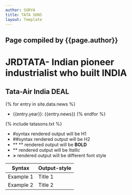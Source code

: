 ```yaml
---
author: SURYA
title: TATA SONS
layout: Template
---
```


## Page compiled by {{page.author}}

# JRDTATA- Indian pioneer industrialist who built **INDIA**

## Tata-Air India DEAL

{% for entry in site.data.news %}
-  {{entry.year}}: {{entry.news}}
{% endfor %}

{% include tatasons.txt %}

- #syntax rendered output will be H1
- ##syntax rendered output will be H2
- ** ** rendered output will be **BOLD**
- ** rendered output will be *Itallic*
- **>** rendered output will be different font style

|Syntax|Output-style|
|------|------------|
|Example 1|Title 1|
|Example 2|Title 2|
